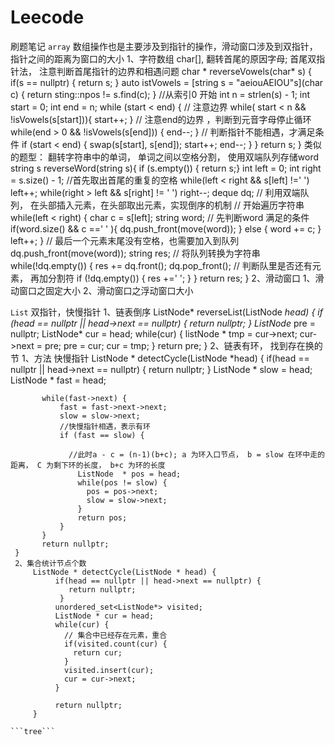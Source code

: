# Leecode
刷题笔记
```array```  数组操作也是主要涉及到指针的操作，滑动窗口涉及到双指针，指针之间的距离为窗口的大小
    1、字符数组 char[], 翻转首尾的原因字母;  首尾双指针法， 注意判断首尾指针的边界和相遇问题
    char * reverseVowels(char* s) {
        if(s == nullptr) {
          return s;
        }
        auto istVowels = [string s = "aeiouAEIOU"s](char c) {
            return sting::npos != s.find(c);
        }
        //从索引0 开始
        int n = strlen(s) - 1;
        int start = 0;
        int end = n;
        while (start < end) {
            // 注意边界
            while( start < n && !isVowels(s[start])){
              start++;
            }
            // 注意end的边界 ，判断到元音字母停止循环
            while(end > 0 && !isVowels(s[end])) {
              end--;
            }
            // 判断指针不能相遇，才满足条件
            if (start < end) {
              swap(s[start], s[end]);
              start++;
              end--;
            } 
        }
        return s;
    }
    类似的题型： 翻转字符串中的单词， 单词之间以空格分割， 使用双端队列存储word
    string s reverseWord(string s){
            if (s.empty()) { return s;}
            int left = 0;
            int right = s.size() - 1;
            //首先取出首尾的重复的空格
            while(left < right && s[left] !=' ') left++;
            while(right > left && s[right] != ' ') right--;
            deque<string> dq; // 利用双端队列， 在头部插入元素，在头部取出元素，实现倒序的机制
            // 开始遍历字符串
            while(left < right) {
                char c = s[left];
                string word;
                // 先判断word 满足的条件
                if(word.size() && c ==' ' ){
                    dq.push_front(move(word));
                } else {
                  word += c;
                }
                left++;
            }
            // 最后一个元素末尾没有空格，也需要加入到队列
            dq.push_front(move(word));
            string res;
            // 将队列转换为字符串
            while(!dq.empty()) {
                 res += dq.front();
                 dq.pop_front();
                 // 判断队里是否还有元素， 再加分割符
                if (!dq.empty()) {
                    res +=' ';
                }
            }
            return res;
    }
    2、滑动窗口
      1、滑动窗口之固定大小
      2、滑动窗口之浮动窗口大小

```List```  双指针，快慢指针
  1、链表倒序
      ListNode* reverseList(ListNode *head) {
          if (head == nullptr || head->next == nullptr) {
            return nullptr; }
          ListNode* pre = nullptr;
          ListNode* cur = head;
          while(cur) {
            listNode * tmp = cur->next;
            cur->next = pre;
            pre = cur;
            cur = tmp;
          }
          return pre;
      }
  2、链表有环， 找到存在换的节
    1、方法 快慢指针
     ListNode * detectCycle(ListNode *head) {
           if(head == nullptr || head->next == nullptr) {
               return nullptr;
           }
           ListNode * slow = head;
           ListNode * fast  = head;
          
           while(fast->next) {
               fast = fast->next->next;
               slow = slow->next;
               //快慢指针相遇，表示有环
               if (fast == slow) {
               
                 //此时a - c = (n-1)(b+c); a 为环入口节点， b = slow 在环中走的距离， C 为剩下环的长度， b+c 为环的长度
                   ListNode  * pos = head;
                   while(pos != slow) {
                     pos = pos->next;
                     slow = slow->next;
                   }
                   return pos;
               }
           }
           return nullptr;
     }
     2、集合统计节点个数
         ListNode * detectCycle(ListNode * head) {
              if(head == nullptr || head->next == nullptr) {
                 return nullptr;
               }
              unordered_set<ListNode*> visited;
              ListNode * cur = head;
              while(cur) {
                // 集合中已经存在元素，重合
                if(visited.count(cur) {
                  return cur;
                }
                visited.insert(cur);
                cur = cur->next;
              }

              return nullptr;
         }

    ```tree```
